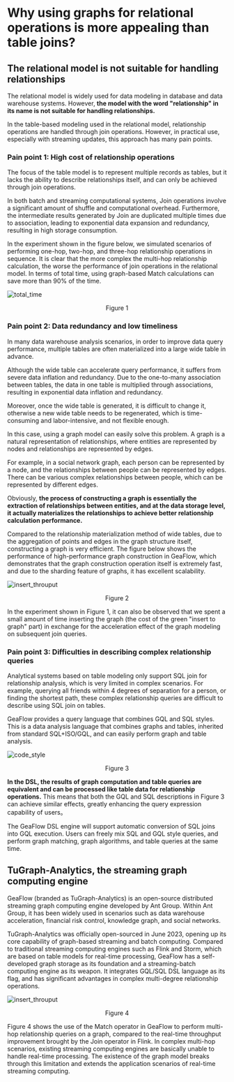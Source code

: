 # Why using graphs for relational operations is more appealing than table joins?

## The relational model is not suitable for handling relationships

The relational model is widely used for data modeling in database and data warehouse systems. However, **the model with the word "relationship" in its name is not suitable for handling relationships.**

In the table-based modeling used in the relational model, relationship operations are handled through join operations. However, in practical use, especially with streaming updates, this approach has many pain points.

### Pain point 1: High cost of relationship operations

The focus of the table model is to represent multiple records as tables, but it lacks the ability to describe relationships itself, and can only be achieved through join operations.

In both batch and streaming computational systems, Join operations involve a significant amount of shuffle and computational overhead. Furthermore, the intermediate results generated by Join are duplicated multiple times due to association, leading to exponential data expansion and redundancy, resulting in high storage consumption.

In the experiment shown in the figure below, we simulated scenarios of performing one-hop, two-hop, and three-hop relationship operations in sequence. It is clear that the more complex the multi-hop relationship calculation, the worse the performance of join operations in the relational model. In terms of total time, using graph-based Match calculations can save more than 90% of the time.

![total_time](../../../static/img/vs_join_total_time_en.jpg)
<center>Figure 1</center>

### Pain point 2: Data redundancy and low timeliness

In many data warehouse analysis scenarios, in order to improve data query performance, multiple tables are often materialized into a large wide table in advance. 

Although the wide table can accelerate query performance, it suffers from severe data inflation and redundancy. Due to the one-to-many association between tables, the data in one table is multiplied through associations, resulting in exponential data inflation and redundancy. 

Moreover, once the wide table is generated, it is difficult to change it, otherwise a new wide table needs to be regenerated, which is time-consuming and labor-intensive, and not flexible enough. 

In this case, using a graph model can easily solve this problem. A graph is a natural representation of relationships, where entities are represented by nodes and relationships are represented by edges. 

For example, in a social network graph, each person can be represented by a node, and the relationships between people can be represented by edges. There can be various complex relationships between people, which can be represented by different edges. 

Obviously, **the process of constructing a graph is essentially the extraction of relationships between entities, and at the data storage level, it actually materializes the relationships to achieve better relationship calculation performance.**

Compared to the relationship materialization method of wide tables, due to the aggregation of points and edges in the graph structure itself, constructing a graph is very efficient. The figure below shows the performance of high-performance graph construction in GeaFlow, which demonstrates that the graph construction operation itself is extremely fast, and due to the sharding feature of graphs, it has excellent scalability.

![insert_throuput](../../../static/img/console/insert_throuput_en.jpg)
<center>Figure 2</center>

In the experiment shown in Figure 1, it can also be observed that we spent a small amount of time inserting the graph (the cost of the green "insert to graph" part) in exchange for the acceleration effect of the graph modeling on subsequent join queries.

### Pain point 3: Difficulties in describing complex relationship queries

Analytical systems based on table modeling only support SQL join for relationship analysis, which is very limited in complex scenarios. For example, querying all friends within 4 degrees of separation for a person, or finding the shortest path, these complex relationship queries are difficult to describe using SQL join on tables. 

GeaFlow provides a query language that combines GQL and SQL styles. This is a data analysis language that combines graphs and tables, inherited from standard SQL+ISO/GQL, and can easily perform graph and table analysis.

![code_style](../../../static/img/code_style.jpg)
<center>Figure 3</center>

**In the DSL, the results of graph computation and table queries are equivalent and can be processed like table data for relationship operations.** This means that both the GQL and SQL descriptions in Figure 3 can achieve similar effects, greatly enhancing the query expression capability of users。

The GeaFlow DSL engine will support automatic conversion of SQL joins into GQL execution. Users can freely mix SQL and GQL style queries, and perform graph matching, graph algorithms, and table queries at the same time.

## TuGraph-Analytics, the streaming graph computing engine

GeaFlow (branded as TuGraph-Analytics) is an open-source distributed streaming graph computing engine developed by Ant Group. Within Ant Group, it has been widely used in scenarios such as data warehouse acceleration, financial risk control, knowledge graph, and social networks. 

TuGraph-Analytics was officially open-sourced in June 2023, opening up its core capability of graph-based streaming and batch computing. Compared to traditional streaming computing engines such as Flink and Storm, which are based on table models for real-time processing, GeaFlow has a self-developed graph storage as its foundation and a streaming-batch computing engine as its weapon. It integrates GQL/SQL DSL language as its flag, and has significant advantages in complex multi-degree relationship operations.

![insert_throuput](../../../static/img/query_throuput_en.jpg)
<center>Figure 4</center>

Figure 4 shows the use of the Match operator in GeaFlow to perform multi-hop relationship queries on a graph, compared to the real-time throughput improvement brought by the Join operator in Flink. In complex multi-hop scenarios, existing streaming computing engines are basically unable to handle real-time processing. The existence of the graph model breaks through this limitation and extends the application scenarios of real-time streaming computing.